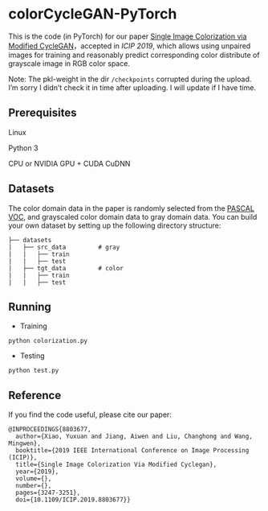 # colorCycleGAN-PyTorch
This is the code (in PyTorch) for our paper [Single Image Colorization via Modified CycleGAN](https://ieeexplore.ieee.org/document/8803677)，accepted in *ICIP 2019*, which allows using unpaired images for training and reasonably predict corresponding color distribute of grayscale image in RGB color space.

Note: The pkl-weight in the dir ```/checkpoints``` corrupted during the upload. I’m sorry I didn’t check it in time after uploading. I will update if I have time.
## Prerequisites
Linux

Python 3

CPU or NVIDIA GPU + CUDA CuDNN

## Datasets

The color domain data in the paper is randomly selected from the [PASCAL VOC](https://pjreddie.com/projects/pascal-voc-dataset-mirror/), and grayscaled color domain data to gray domain data.
You can build your own dataset by setting up the following directory structure:

    ├── datasets                  
    |   ├── src_data         # gray
    |   |   ├── train
    |   |   ├── test 
    |   ├── tgt_data         # color
    |   |   ├── train  
    |   |   ├── test 

## Running 
- Training
```
python colorization.py
```
- Testing
```
python test.py
```
## Reference
If you find the code useful, please cite our paper:
```
@INPROCEEDINGS{8803677,
  author={Xiao, Yuxuan and Jiang, Aiwen and Liu, Changhong and Wang, Mingwen},
  booktitle={2019 IEEE International Conference on Image Processing (ICIP)}, 
  title={Single Image Colorization Via Modified Cyclegan}, 
  year={2019},
  volume={},
  number={},
  pages={3247-3251},
  doi={10.1109/ICIP.2019.8803677}}
  ```
